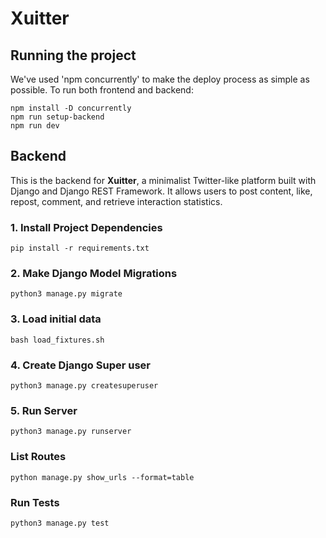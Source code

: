 # Xuitter

## Running the project
We've used 'npm concurrently' to make the deploy process as simple as possible. To run both frontend and backend:
```
npm install -D concurrently
npm run setup-backend
npm run dev
```

## Backend
This is the backend for **Xuitter**, a minimalist Twitter-like platform built with Django and Django REST Framework. It allows users to post content, like, repost, comment, and retrieve interaction statistics.

### 1. Install Project Dependencies
`pip install -r requirements.txt`

### 2. Make Django Model Migrations
`python3 manage.py migrate`

### 3. Load initial data
`bash load_fixtures.sh`

### 4. Create Django Super user
`python3 manage.py createsuperuser`

### 5. Run Server
`python3 manage.py runserver`

### List Routes
`python manage.py show_urls --format=table`

### Run Tests
`python3 manage.py test`